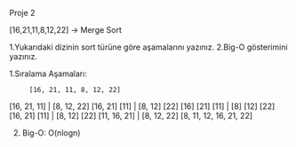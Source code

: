 Proje 2

[16,21,11,8,12,22] -> Merge Sort

1.Yukarıdaki dizinin sort türüne göre aşamalarını yazınız. 
2.Big-O gösterimini yazınız.

1.Sıralama Aşamaları:

         [16, 21, 11, 8, 12, 22]
[16, 21, 11]       |      [8, 12, 22]
[16, 21] [11]      |      [8, 12] [22]
[16] [21] [11]     |      [8] [12] [22]
[16, 21] [11]      |      [8, 12] [22]
[11, 16, 21]       |      [8, 12, 22]
        [8, 11, 12, 16, 21, 22] 

2. Big-O: O(nlogn)
